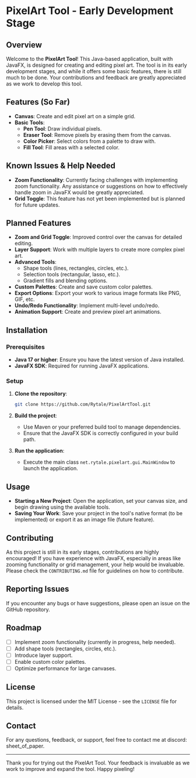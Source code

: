 # PixelArt Tool - Early Development Stage

## Overview
Welcome to the **PixelArt Tool**! This Java-based application, built with JavaFX, is designed for creating and editing pixel art. The tool is in its early development stages, and while it offers some basic features, there is still much to be done. Your contributions and feedback are greatly appreciated as we work to develop this tool.

## Features (So Far)
- **Canvas**: Create and edit pixel art on a simple grid.
- **Basic Tools**:
  - **Pen Tool**: Draw individual pixels.
  - **Eraser Tool**: Remove pixels by erasing them from the canvas.
  - **Color Picker**: Select colors from a palette to draw with.
  - **Fill Tool**: Fill areas with a selected color.

## Known Issues & Help Needed
- **Zoom Functionality**: Currently facing challenges with implementing zoom functionality. Any assistance or suggestions on how to effectively handle zoom in JavaFX would be greatly appreciated.
- **Grid Toggle**: This feature has not yet been implemented but is planned for future updates.

## Planned Features
- **Zoom and Grid Toggle**: Improved control over the canvas for detailed editing.
- **Layer Support**: Work with multiple layers to create more complex pixel art.
- **Advanced Tools**: 
  - Shape tools (lines, rectangles, circles, etc.).
  - Selection tools (rectangular, lasso, etc.).
  - Gradient fills and blending options.
- **Custom Palettes**: Create and save custom color palettes.
- **Export Options**: Export your work to various image formats like PNG, GIF, etc.
- **Undo/Redo Functionality**: Implement multi-level undo/redo.
- **Animation Support**: Create and preview pixel art animations.

## Installation
### Prerequisites
- **Java 17 or higher**: Ensure you have the latest version of Java installed.
- **JavaFX SDK**: Required for running JavaFX applications.

### Setup

1. **Clone the repository**:
   ```bash
   git clone https://github.com/Rytale/PixelArtTool.git
   ```

2. **Build the project**:
   - Use Maven or your preferred build tool to manage dependencies.
   - Ensure that the JavaFX SDK is correctly configured in your build path.

3. **Run the application**:
   - Execute the main class `net.rytale.pixelart.gui.MainWindow` to launch the application.

## Usage

- **Starting a New Project**: Open the application, set your canvas size, and begin drawing using the available tools.
- **Saving Your Work**: Save your project in the tool's native format (to be implemented) or export it as an image file (future feature).

## Contributing

As this project is still in its early stages, contributions are highly encouraged! If you have experience with JavaFX, especially in areas like zooming functionality or grid management, your help would be invaluable. Please check the `CONTRIBUTING.md` file for guidelines on how to contribute.

## Reporting Issues

If you encounter any bugs or have suggestions, please open an issue on the GitHub repository.

## Roadmap

- [ ] Implement zoom functionality (currently in progress, help needed).
- [ ] Add shape tools (rectangles, circles, etc.).
- [ ] Introduce layer support.
- [ ] Enable custom color palettes.
- [ ] Optimize performance for large canvases.

## License

This project is licensed under the MIT License - see the `LICENSE` file for details.

## Contact

For any questions, feedback, or support, feel free to contact me at discord: sheet_of_paper.

---

Thank you for trying out the PixelArt Tool. Your feedback is invaluable as we work to improve and expand the tool. Happy pixeling!
